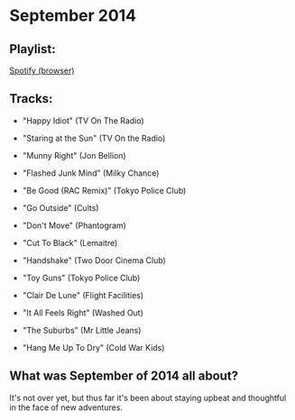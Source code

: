 # September 2014

## Playlist:

[Spotify (browser)](http://open.spotify.com/user/1237892664/playlist/36RQDQ66SG6R0HXoXMvLRg)

## Tracks:

- "Happy Idiot" (TV On The Radio)

- "Staring at the Sun" (TV On the Radio)

- "Munny Right" (Jon Bellion)

- "Flashed Junk Mind" (Milky Chance)

- "Be Good (RAC Remix)" (Tokyo Police Club)

- "Go Outside" (Cults)

- "Don't Move" (Phantogram)

- "Cut To Black" (Lemaitre)

- "Handshake" (Two Door Cinema Club)

- "Toy Guns" (Tokyo Police Club)

- "Clair De Lune" (Flight Facilities)

- "It All Feels Right" (Washed Out)

- "The Suburbs" (Mr Little Jeans)

- "Hang Me Up To Dry" (Cold War Kids)

## What was September of 2014 all about?

It's not over yet, but thus far it's been about staying upbeat and thoughtful in the face of new adventures.

